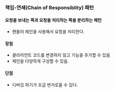 ### 책임-연쇄(Chain of Responsiblity) 패턴
#### 요청을 보내는 쪽과 요청을 처리하는 쪽을 분리하는 패턴

+ 핸들러 체인을 사용해서 요청을 처리한다.

#### 장점
+ 클라이언트 코드를 변경하지 않고 기능을 추가할 수 있음
+ 체인을 다양하게 구성할 수 있음.

#### 단점
+ 디버깅 하기가 조금 번거로울 수 있다.
